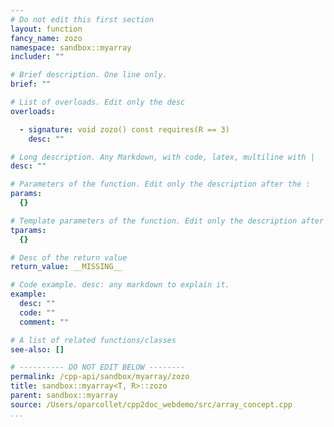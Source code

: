 ```yaml
---
# Do not edit this first section
layout: function
fancy_name: zozo
namespace: sandbox::myarray
includer: ""

# Brief description. One line only.
brief: ""

# List of overloads. Edit only the desc
overloads:

  - signature: void zozo() const requires(R == 3)
    desc: ""

# Long description. Any Markdown, with code, latex, multiline with |
desc: ""

# Parameters of the function. Edit only the description after the :
params:
  {}

# Template parameters of the function. Edit only the description after the :
tparams:
  {}

# Desc of the return value
return_value: __MISSING__

# Code example. desc: any markdown to explain it.
example:
  desc: ""
  code: ""
  comment: ""

# A list of related functions/classes
see-also: []

# ---------- DO NOT EDIT BELOW --------
permalink: /cpp-api/sandbox/myarray/zozo
title: sandbox::myarray<T, R>::zozo
parent: sandbox::myarray
source: /Users/oparcollet/cpp2doc_webdemo/src/array_concept.cpp
...
```


